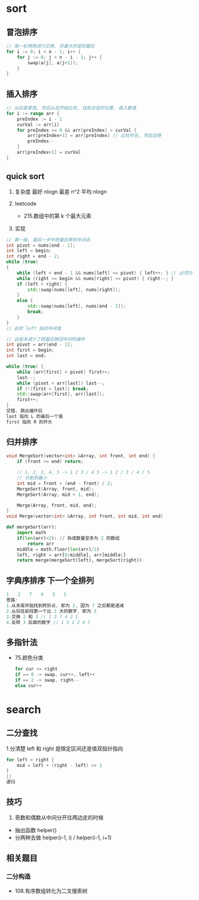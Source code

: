 # sort

## 冒泡排序

```go
// 每一轮两两进行交换, 将最大的冒到最后
for i := 0; i < n - 1; i++ {
    for j := 0; j < n - i - 1; j++ {
        swap(a[j], a[j+1]);
    }
}
```

## 插入排序

```go
// 从后面拿值, 然后从后开始比较, 找到合适的位置, 插入数值
for i := range arr {
    preIndex := i - 1
    curVal := arr[i]
    for preIndex >= 0 && arr[preIndex] > curVal {
        arr[preIndex+1] = arr[preIndex] // 比较符合, 然后后移
        preIndex--
    }
    arr[preIndex+1] = curVal
}
```

## quick sort

1. 复杂度
    最好 nlogn 最差 n^2 平均 nlogn

2. leetcode
    - 215.数组中的第 k 个最大元素

3. 实现

```c++
// 第一版, 最后一步中把最后移到中间去
int pivot = nums[end - 1];
int left = begin;
int right = end - 2;
while (true)
{
    while (left < end - 1 && nums[left] <= pivot) { left++; } // 必须为 end-1
    while (right >= begin && nums[right] >= pivot) { right--; }
    if (left < right) {
        std::swap(nums[left], nums[right]);
    }
    else {
        std::swap(nums[left], nums[end - 1]);
        break;
    }
}
// 此时 left 指向中间值

// 此版本减少了把最后换回中间的操作
int pivot = arr[end - 1];
int first = begin;
int last = end;

while (true) {
    while (arr[first] < pivot) first++;
    last--;
    while (pivot < arr[last]) last--;
    if (!(first < last)) break;
    std::swap(arr[first], arr[last]);
    first++;
}
交错, 跳出循环后
last 指向 L 的最后一个值
first 指向 R 的开头
```

## 归并排序

```c
void MergeSort(vector<int> &Array, int front, int end) {
    if (front >= end) return;

    // 1, 2, 3, 4, 5 -> 1 2 3 / 4 5 -> 1 2 / 3 / 4 / 5
    // 分割到最小
    int mid = front + (end - front) / 2;
    MergeSort(Array, front, mid);
    MergeSort(Array, mid + 1, end);

    Merge(Array, front, mid, end);
}
void Merge(vector<int> &Array, int front, int mid, int end)
```

```python
def mergeSort(arr):
    import math
    if(len(arr)<2): // 拆成数量至多为 2 的数组
        return arr
    middle = math.floor(len(arr)/2)
    left, right = arr[0:middle], arr[middle:]
    return merge(mergeSort(left), mergeSort(right))
```

## 字典序排序 下一个全排列

```c
1　　2　　7　　4　　3　　1
思路:
1.从末尾开始找到转折点, 即为 2, 因为 7 之后都是递减
2.从后往前找第一个比 2 大的数字, 即为 3
3.交换 2 和 3 // 1 3 7 4 2 1
4.反转 3 后面的数字 // 1 3 1 2 4 7
```

## 多指针法

- 75.颜色分类

    ```go
    for cur <= right 
    if == 0 -> swap, cur++, left++
    if == 2 -> swap, right--
    else cur++
    ```

# search

## 二分查找

1.分清楚 left 和 right 是限定区间还是值双指针指向

```go
for left < right {
    mid = left + (right - left) >> 1
}
||
递归
```

## 技巧

1. 奇数和偶数从中间分开往两边走的时候

- 抽出函数 helper()
- 分两种去做 helper(i-1, i) / helper(i-1, i+1)

## 相关题目

### 二分构造

- 108.有序数组转化为二叉搜索树
